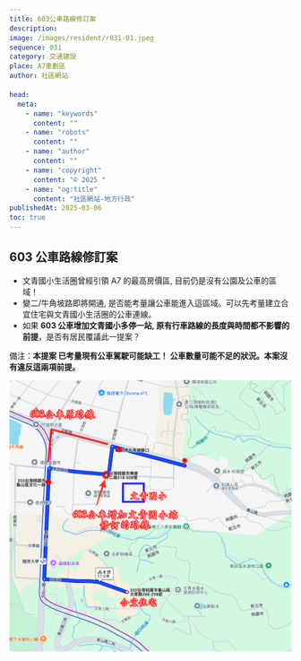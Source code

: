 ```yaml
---
title: 603公車路線修訂案
description:
image: /images/resident/r031-01.jpeg
sequence: 031
category: 交通建設
place: A7重劃區
author: 社區網站

head:
  meta:
    - name: "keywords"
      content: ""
    - name: "robots"
      content: ""
    - name: "author"
      content: ""
    - name: "copyright"
      content: "© 2025 "
    - name: "og:title"
      content: "社區網站-地方行政"
publishedAt: 2025-03-06
toc: true
---
```


## 603 公車路線修訂案

- 文青國小生活圈曾經引領 A7 的最高房價區, 目前仍是沒有公園及公車的區域！
- 變二/牛角坡路即將開通, 是否能考量讓公車能進入這區域。可以先考量建立合宜住宅與文青國小生活圈的公車連線。
- 如果 **603 公車增加文青國小多停一站, 原有行車路線的長度與時間都不影響的前提**，是否有居民覆議此一提案？

備注：**本提案 已考量現有公車駕駛可能缺工！ 公車數量可能不足的狀況。本案沒有違反這兩項前提。**

![r031-01.jpeg](/images/resident/r031-01.jpeg)
